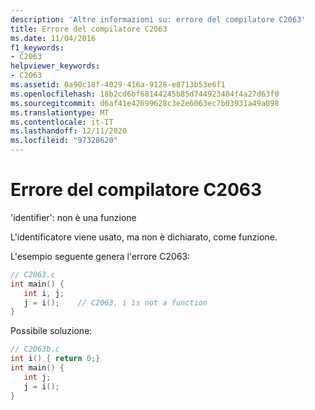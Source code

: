 ```yaml
---
description: 'Altre informazioni su: errore del compilatore C2063'
title: Errore del compilatore C2063
ms.date: 11/04/2016
f1_keywords:
- C2063
helpviewer_keywords:
- C2063
ms.assetid: 0a90c18f-4029-416a-9128-e8713b53e6f1
ms.openlocfilehash: 18b2cd6bf68144245b85d744923404f4a27d63f0
ms.sourcegitcommit: d6af41e42699628c3e2e6063ec7b03931a49a098
ms.translationtype: MT
ms.contentlocale: it-IT
ms.lasthandoff: 12/11/2020
ms.locfileid: "97328620"
---
```

# <a name="compiler-error-c2063"></a>Errore del compilatore C2063

'identifier': non è una funzione

L'identificatore viene usato, ma non è dichiarato, come funzione.

L'esempio seguente genera l'errore C2063:

```c
// C2063.c
int main() {
   int i, j;
   j = i();    // C2063, i is not a function
}
```

Possibile soluzione:

```c
// C2063b.c
int i() { return 0;}
int main() {
   int j;
   j = i();
}
```
